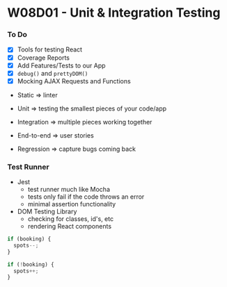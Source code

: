 # W08D01 - Unit & Integration Testing

### To Do
- [x] Tools for testing React
- [x] Coverage Reports
- [x] Add Features/Tests to our App
- [x] `debug()` and `prettyDOM()`
- [x] Mocking AJAX Requests and Functions

* Static => linter
* Unit => testing the smallest pieces of your code/app
* Integration => multiple pieces working together
* End-to-end => user stories

* Regression => capture bugs coming back

### Test Runner
* Jest
  * test runner much like Mocha
  * tests only fail if the code throws an error
  * minimal assertion functionality
* DOM Testing Library
  * checking for classes, id's, etc
  * rendering React components



```js
if (booking) {
  spots--;
}

if (!booking) {
  spots++;
}
```


